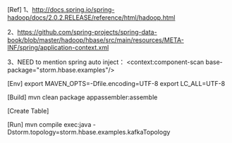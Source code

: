 [Ref]
1、http://docs.spring.io/spring-hadoop/docs/2.0.2.RELEASE/reference/html/hadoop.html

2、https://github.com/spring-projects/spring-data-book/blob/master/hadoop/hbase/src/main/resources/META-INF/spring/application-context.xml

3、NEED to mention spring auto inject：	<context:component-scan base-package="storm.hbase.examples"/>


[Env]
export MAVEN_OPTS=-Dfile.encoding=UTF-8
export LC_ALL=UTF-8

[Build]
mvn clean package appassembler:assemble

[Create Table]



[Run]
mvn compile exec:java -Dstorm.topology=storm.hbase.examples.kafkaTopology